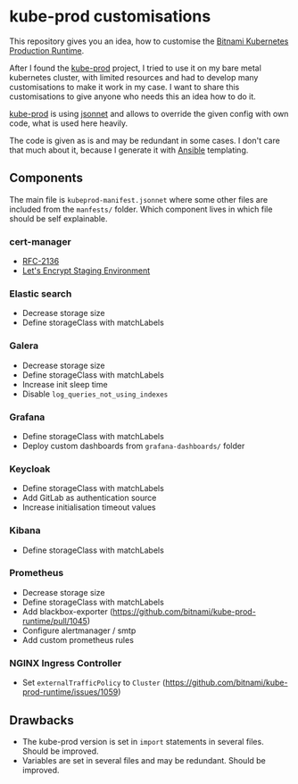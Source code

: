 # kube-prod customisations

This repository gives you an idea, how to customise the [Bitnami Kubernetes
Production Runtime](https://kubeprod.io/).

After I found the [kube-prod](https://kubeprod.io/) project, I tried to
use it on my bare metal kubernetes cluster, with limited resources and had to
develop many customisations to make it work in my case.
I want to share this customisations to give anyone who needs this an idea how to
do it.

[kube-prod](https://kubeprod.io/) is using [jsonnet](https://jsonnet.org/) and
allows to override the given config with own code, what is used here heavily.

The code is given as is and may be redundant in some cases. I don't care that much
about it, because I generate it with [Ansible](https://docs.ansible.com/ansible/latest/) templating.

## Components
The main file is `kubeprod-manifest.jsonnet` where some other files are included
from the `manfests/` folder. Which component lives in which file should be
self explainable.

### cert-manager
  * [RFC-2136](https://cert-manager.io/docs/configuration/acme/dns01/rfc2136/)
  * [Let's Encrypt Staging Environment](https://letsencrypt.org/docs/staging-environment/)

### Elastic search
  * Decrease storage size
  * Define storageClass with matchLabels

### Galera
  * Decrease storage size
  * Define storageClass with matchLabels
  * Increase init sleep time
  * Disable `log_queries_not_using_indexes`

### Grafana
  * Define storageClass with matchLabels
  * Deploy custom dashboards from `grafana-dashboards/` folder

### Keycloak
  * Define storageClass with matchLabels
  * Add GitLab as authentication source
  * Increase initialisation timeout values

### Kibana
  * Define storageClass with matchLabels

### Prometheus
  * Decrease storage size
  * Define storageClass with matchLabels
  * Add blackbox-exporter (https://github.com/bitnami/kube-prod-runtime/pull/1045)
  * Configure alertmanager / smtp
  * Add custom prometheus rules

### NGINX Ingress Controller
  * Set `externalTrafficPolicy` to `Cluster` (https://github.com/bitnami/kube-prod-runtime/issues/1059)

## Drawbacks
  * The kube-prod version is set in `import` statements in several files. Should be improved.
  * Variables are set in several files and may be redundant. Should be improved.
